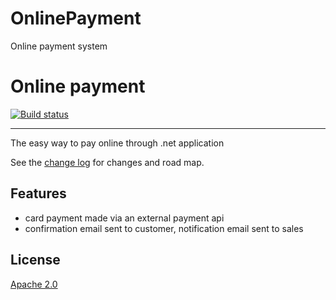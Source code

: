 # OnlinePayment
Online payment system

# Online payment

<!-- Replace this badge with your own-->
[![Build status](https://ci.appveyor.com/api/projects/status/kxnw4lb014i2yvlf?svg=true)](https://ci.appveyor.com/project/AJEETX/onlinepayment)

---------------------------------------

The easy way to pay online through .net application

See the [change log](CHANGELOG.md) for changes and road map.

## Features

- card payment made via an external payment api 
- confirmation email sent to customer, notification email sent to sales

## License
[Apache 2.0](LICENSE)

